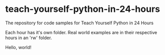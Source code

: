 teach-yourself-python-in-24-hours
=================================

The repository for code samples for Teach Yourself Python in 24 Hours

Each hour has it's own folder. Real world examples are in their respective hours in an 'rw' folder.

Hello, world!
